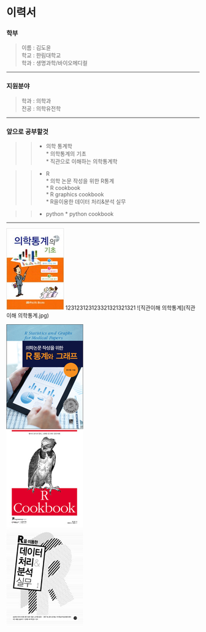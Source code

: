 이력서
==========
### 학부
> 이름 : 김도윤  
> 학교 : 한림대학교  
> 학과 : 생명과학/바이오메디컬
--------------  
### 지원분야
> 학과 : 의학과  
> 전공 : 의학유전학
--------------  
### 앞으로 공부할것
>> * 의학 통계학  
    * 의학통계의 기초  
    * 직관으로 이해하는 의학통계학  
      
>> * R  
    * 의학 논문 작성을 위한 R통계     
    * R cookbook  
    * R graphics cookbook  
    * R을이용한 데이터 처리&분석 실무  
       
>> * python
    * python cookbook
------------------
![의학통계의 기초](의학통계기초.jpg) 123123123123321321321321
![직관이해 의학통계](직관이해 의학통계.jpg)  

![의학 논문 작성을 위한 R통계학](의학논문작성R통계그래프.jpg)  
![R cook book](Rcookbook.jpg)  
![R데이터처리](R데이터처리.jpg)  
